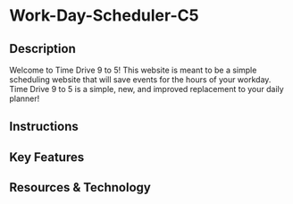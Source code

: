 # Work-Day-Scheduler-C5

## Description
Welcome to Time Drive 9 to 5! This website is meant to be a simple scheduling website that will save events for the hours of your workday. Time Drive 9 to 5 is a simple, new, and improved replacement to your daily planner!

## Instructions

## Key Features

## Resources & Technology
